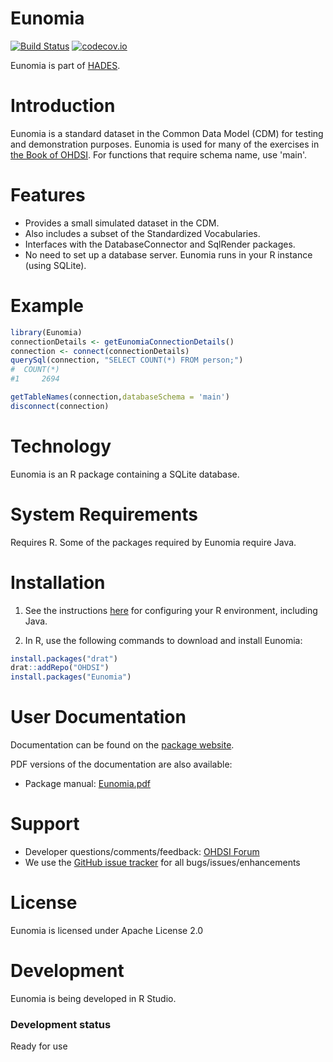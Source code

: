 Eunomia
=======

[![Build Status](https://travis-ci.org/OHDSI/Eunomia.svg?branch=master)](https://travis-ci.org/OHDSI/Eunomia)
[![codecov.io](https://codecov.io/github/OHDSI/Eunomia/coverage.svg?branch=master)](https://codecov.io/github/OHDSI/Eunomia?branch=master)

Eunomia is part of [HADES](https://ohdsi.github.io/Hades).

Introduction
============
Eunomia is a standard dataset in the Common Data Model (CDM) for testing and demonstration purposes. Eunomia is used for many of the exercises in [the Book of OHDSI](http://book.ohdsi.org). For functions that require schema name, use 'main'.

Features
========
- Provides a small simulated dataset in the CDM.
- Also includes a subset of the Standardized Vocabularies.
- Interfaces with the DatabaseConnector and SqlRender packages.
- No need to set up a database server. Eunomia runs in your R instance (using SQLite).

Example
=======

```R
library(Eunomia)
connectionDetails <- getEunomiaConnectionDetails()
connection <- connect(connectionDetails)
querySql(connection, "SELECT COUNT(*) FROM person;")
#  COUNT(*)
#1     2694

getTableNames(connection,databaseSchema = 'main')
disconnect(connection)
```

Technology
==========
Eunomia is an R package containing a SQLite database. 

System Requirements
===================
Requires R. Some of the packages required by Eunomia require Java. 

Installation
============

1. See the instructions [here](https://ohdsi.github.io/Hades/rSetup.html) for configuring your R environment, including Java.

2. In R, use the following commands to download and install Eunomia:

  ```r
  install.packages("drat")
  drat::addRepo("OHDSI")
  install.packages("Eunomia")
  ```
  
User Documentation
==================
Documentation can be found on the [package website](https://ohdsi.github.io/Eunomia).

PDF versions of the documentation are also available:
* Package manual: [Eunomia.pdf](https://raw.githubusercontent.com/OHDSI/Eunomia/master/extras/Eunomia.pdf)

Support
=======
* Developer questions/comments/feedback: <a href="http://forums.ohdsi.org/c/developers">OHDSI Forum</a>
* We use the <a href="https://github.com/OHDSI/Eunomia/issues">GitHub issue tracker</a> for all bugs/issues/enhancements

License
=======
Eunomia is licensed under Apache License 2.0

Development
===========
Eunomia is being developed in R Studio.

### Development status

Ready for use
